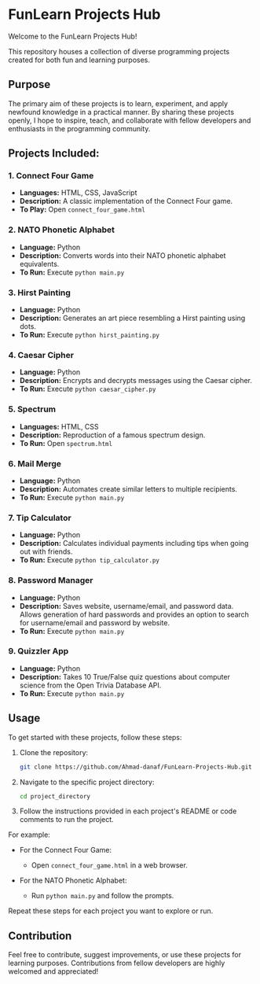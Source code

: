 # FunLearn Projects Hub

Welcome to the FunLearn Projects Hub! 

This repository houses a collection of diverse programming projects created for both fun and learning purposes.

## Purpose

The primary aim of these projects is to learn, experiment, and apply newfound knowledge in a practical manner. By sharing these projects openly, I hope to inspire, teach, and collaborate with fellow developers and enthusiasts in the programming community.

## Projects Included:

### 1. Connect Four Game
- **Languages:** HTML, CSS, JavaScript
- **Description:** A classic implementation of the Connect Four game.
- **To Play:** Open `connect_four_game.html`

### 2. NATO Phonetic Alphabet
- **Language:** Python
- **Description:** Converts words into their NATO phonetic alphabet equivalents.
- **To Run:** Execute `python main.py`

### 3. Hirst Painting
- **Language:** Python
- **Description:** Generates an art piece resembling a Hirst painting using dots.
- **To Run:** Execute `python hirst_painting.py`

### 4. Caesar Cipher
- **Language:** Python
- **Description:** Encrypts and decrypts messages using the Caesar cipher.
- **To Run:** Execute `python caesar_cipher.py`

### 5. Spectrum
- **Languages:** HTML, CSS
- **Description:** Reproduction of a famous spectrum design.
- **To Run:** Open `spectrum.html`

### 6. Mail Merge
- **Language:** Python
- **Description:** Automates create similar letters to multiple recipients.
- **To Run:** Execute `python main.py`

### 7. Tip Calculator
- **Language:** Python
- **Description:** Calculates individual payments including tips when going out with friends.
- **To Run:** Execute `python tip_calculator.py`

### 8. Password Manager
- **Language:** Python
- **Description:** Saves website, username/email, and password data. Allows generation of hard passwords and provides an option to search for username/email and password by website.
- **To Run:** Execute `python main.py`

### 9. Quizzler App
- **Language:** Python
- **Description:** Takes 10 True/False quiz questions about computer science from the Open Trivia Database API.
- **To Run:** Execute `python main.py`

## Usage

To get started with these projects, follow these steps:

1. Clone the repository:
    ```bash
    git clone https://github.com/Ahmad-danaf/FunLearn-Projects-Hub.git
    ```

2. Navigate to the specific project directory:
    ```bash
    cd project_directory
    ```

3. Follow the instructions provided in each project's README or code comments to run the project.

For example:
- For the Connect Four Game:
  - Open `connect_four_game.html` in a web browser.

- For the NATO Phonetic Alphabet:
  - Run `python main.py` and follow the prompts.

Repeat these steps for each project you want to explore or run.

## Contribution

Feel free to contribute, suggest improvements, or use these projects for learning purposes. Contributions from fellow developers are highly welcomed and appreciated!

